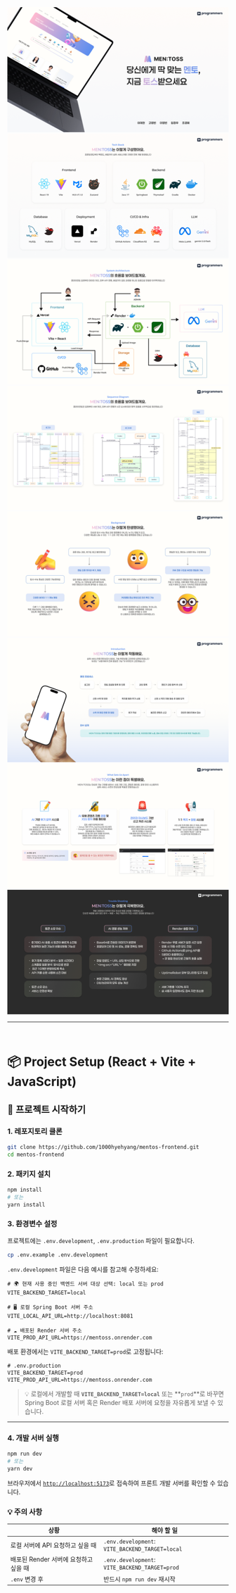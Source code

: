 <img src="public/Readme/1.png" />
<img src="public/Readme/2.png" />
<img src="public/Readme/4.png" />
<img src="public/Readme/5.png" />
<img src="public/Readme/6.png" />
<img src="public/Readme/7.png" />
<img src="public/Readme/8.png" />
<img src="public/Readme/9.png" />

<br />

---

<br />

# 📦 Project Setup (React + Vite + JavaScript)

## 🚀 프로젝트 시작하기

### 1. 레포지토리 클론

```bash
git clone https://github.com/1000hyehyang/mentos-frontend.git
cd mentos-frontend
```

### 2. 패키지 설치

```bash
npm install
# 또는
yarn install
```

### 3. 환경변수 설정

프로젝트에는 `.env.development`, `.env.production` 파일이 필요합니다.

```bash
cp .env.example .env.development
```

`.env.development` 파일은 다음 예시를 참고해 수정하세요:

```env
# 🌍 현재 사용 중인 백엔드 서버 대상 선택: local 또는 prod
VITE_BACKEND_TARGET=local

# 🖥️ 로컬 Spring Boot 서버 주소
VITE_LOCAL_API_URL=http://localhost:8081

# ☁️ 배포된 Render 서버 주소
VITE_PROD_API_URL=https://mentoss.onrender.com
```

배포 환경에서는 `VITE_BACKEND_TARGET=prod`로 고정됩니다:

```env
# .env.production
VITE_BACKEND_TARGET=prod
VITE_PROD_API_URL=https://mentoss.onrender.com
```

> 💡 로컬에서 개발할 때 **`VITE_BACKEND_TARGET=local`** 또는 \*\*`prod`\*\*로 바꾸면
> Spring Boot 로컬 서버 혹은 Render 배포 서버에 요청을 자유롭게 보낼 수 있습니다.

---

### 4. 개발 서버 실행

```bash
npm run dev
# 또는
yarn dev
```

브라우저에서 [`http://localhost:5173`](http://localhost:5173)로 접속하여 프론트 개발 서버를 확인할 수 있습니다.


### 💡 주의 사항

| 상황                       | 해야 할 일                                          |
| ------------------------ | ----------------------------------------------- |
| 로컬 서버에 API 요청하고 싶을 때     | `.env.development`: `VITE_BACKEND_TARGET=local` |
| 배포된 Render 서버에 요청하고 싶을 때 | `.env.development`: `VITE_BACKEND_TARGET=prod`  |
| `.env` 변경 후              | 반드시 `npm run dev` 재시작                           |
